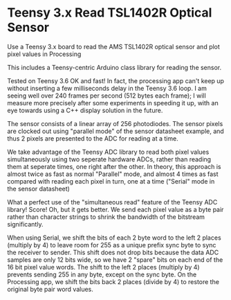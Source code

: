 # Teensy 3.x Read TSL1402R Optical Sensor
Use a Teensy 3.x board to read the AMS TSL1402R optical sensor and plot pixel values in Processing

This includes a Teensy-centric Arduino class library for reading the sensor.

Tested on Teensy 3.6 OK and fast! In fact, the processing app can't keep up without inserting a few milliseconds delay
in the Teensy 3.6 loop. I am seeing well over 240 frames per second (512 bytes each frame); I will measure more precisely after some experiments in speeding it up, with an eye towards using a C++ display solution in the future.
 
The sensor consists of a linear array of 256 photodiodes. The sensor pixels are clocked out using "parallel mode" of the sensor datasheet example, and thus 2 pixels are presented to the ADC for reading at a time. 

We take advantage of the Teensy ADC library to read both pixel values simultaneously using two seperate hardware ADCs, rather than reading them at seperate times, one right after the other. In theory, this approach is almost twice as fast as normal "Parallel" mode, and almost 4 times as fast compared with reading each pixel in turn, one at a time ("Serial" mode in the sensor datasheet)

What a perfect use of the "simultaneous read" feature of the Teensy ADC library! Score!
Oh, but it gets better.
We send each pixel value as a byte pair rather than character strings to shrink the bandwidth of the bitstream significantly.

When using Serial, we shift the bits of each 2 byte word to the left 2 places (multiply by 4) to leave room for 255 as a unique prefix sync byte to sync the receiver to sender. 
This shift does not drop bits because the data ADC samples are only 12 bits wide, so we have 2 "spare" bits on each end of the 16
bit pixel value words. 
The shift to the left 2 places (multiply by 4) prevents sending 255 in any byte, except on the sync byte.
On the Processing app, we shift the bits back 2 places (divide by 4) to restore the original byte pair word values.





